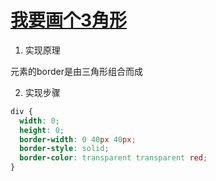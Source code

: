 # [我要画个3角形](https://www.jianshu.com/p/9a463d50e441)

1. 实现原理

元素的border是由三角形组合而成

2. 实现步骤

```css
div {
  width: 0;
  height: 0;
  border-width: 0 40px 40px;
  border-style: solid;
  border-color: transparent transparent red;
}
```
